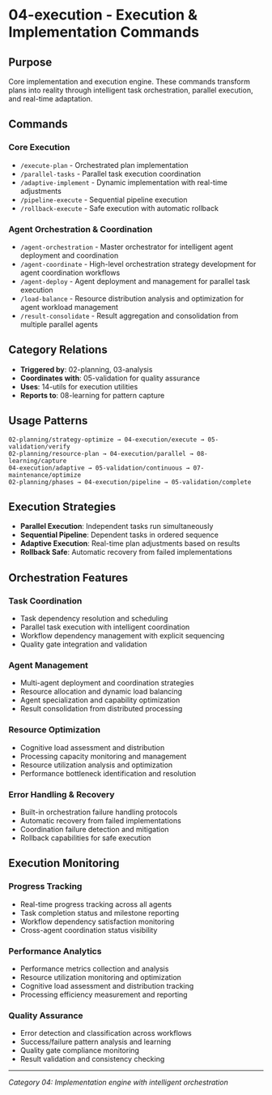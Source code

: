 # 04-execution - Execution & Implementation Commands

## Purpose
Core implementation and execution engine. These commands transform plans into reality through intelligent task orchestration, parallel execution, and real-time adaptation.

## Commands

### Core Execution
- `/execute-plan` - Orchestrated plan implementation
- `/parallel-tasks` - Parallel task execution coordination
- `/adaptive-implement` - Dynamic implementation with real-time adjustments
- `/pipeline-execute` - Sequential pipeline execution
- `/rollback-execute` - Safe execution with automatic rollback

### Agent Orchestration & Coordination
- `/agent-orchestration` - Master orchestrator for intelligent agent deployment and coordination
- `/agent-coordinate` - High-level orchestration strategy development for agent coordination workflows
- `/agent-deploy` - Agent deployment and management for parallel task execution
- `/load-balance` - Resource distribution analysis and optimization for agent workload management
- `/result-consolidate` - Result aggregation and consolidation from multiple parallel agents

## Category Relations
- **Triggered by**: 02-planning, 03-analysis
- **Coordinates with**: 05-validation for quality assurance
- **Uses**: 14-utils for execution utilities
- **Reports to**: 08-learning for pattern capture

## Usage Patterns
```
02-planning/strategy-optimize → 04-execution/execute → 05-validation/verify
02-planning/resource-plan → 04-execution/parallel → 08-learning/capture
04-execution/adaptive → 05-validation/continuous → 07-maintenance/optimize
02-planning/phases → 04-execution/pipeline → 05-validation/complete
```

## Execution Strategies
- **Parallel Execution**: Independent tasks run simultaneously
- **Sequential Pipeline**: Dependent tasks in ordered sequence
- **Adaptive Execution**: Real-time plan adjustments based on results
- **Rollback Safe**: Automatic recovery from failed implementations

## Orchestration Features

### Task Coordination
- Task dependency resolution and scheduling
- Parallel task execution with intelligent coordination
- Workflow dependency management with explicit sequencing
- Quality gate integration and validation

### Agent Management
- Multi-agent deployment and coordination strategies
- Resource allocation and dynamic load balancing
- Agent specialization and capability optimization
- Result consolidation from distributed processing

### Resource Optimization
- Cognitive load assessment and distribution
- Processing capacity monitoring and management
- Resource utilization analysis and optimization
- Performance bottleneck identification and resolution

### Error Handling & Recovery
- Built-in orchestration failure handling protocols
- Automatic recovery from failed implementations
- Coordination failure detection and mitigation
- Rollback capabilities for safe execution

## Execution Monitoring

### Progress Tracking
- Real-time progress tracking across all agents
- Task completion status and milestone reporting
- Workflow dependency satisfaction monitoring
- Cross-agent coordination status visibility

### Performance Analytics
- Performance metrics collection and analysis
- Resource utilization monitoring and optimization
- Cognitive load assessment and distribution tracking
- Processing efficiency measurement and reporting

### Quality Assurance
- Error detection and classification across workflows
- Success/failure pattern analysis and learning
- Quality gate compliance monitoring
- Result validation and consistency checking

---
*Category 04: Implementation engine with intelligent orchestration*